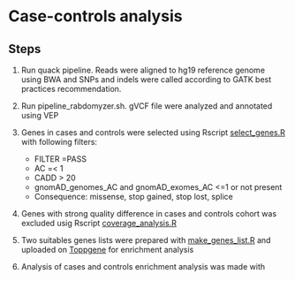 # Case-controls analysis 
## Steps


1. Run quack pipeline. Reads were aligned to hg19 reference genome using BWA and SNPs and indels were called according to GATK best practices recommendation.
2. Run pipeline_rabdomyzer.sh. gVCF file were analyzed and annotated using VEP 
3. Genes in cases and controls were selected using Rscript [select_genes.R](https://github.com/Manuelaio/collapse_analysis/blob/main/select_genes.R) with following filters:
      - FILTER =PASS
      - AC =< 1 
      - CADD > 20
      - gnomAD_genomes_AC and gnomAD_exomes_AC <=1 or not present 
      - Consequence: missense, stop gained, stop lost, splice
      
4. Genes with strong quality difference in cases and controls cohort was excluded  usig Rscript [coverage_analysis.R](https://github.com/Manuelaio/collapse_analysis/blob/main/coverage_analysis.R)
5. Two suitables genes lists were prepared with [make_genes_list.R](https://github.com/Manuelaio/collapse_analysis/blob/main/make_genes_list.R) and uploaded on [Toppgene](https://toppgene.cchmc.org) for enrichment analysis 
6. Analysis of cases and controls enrichment analysis was made with  
